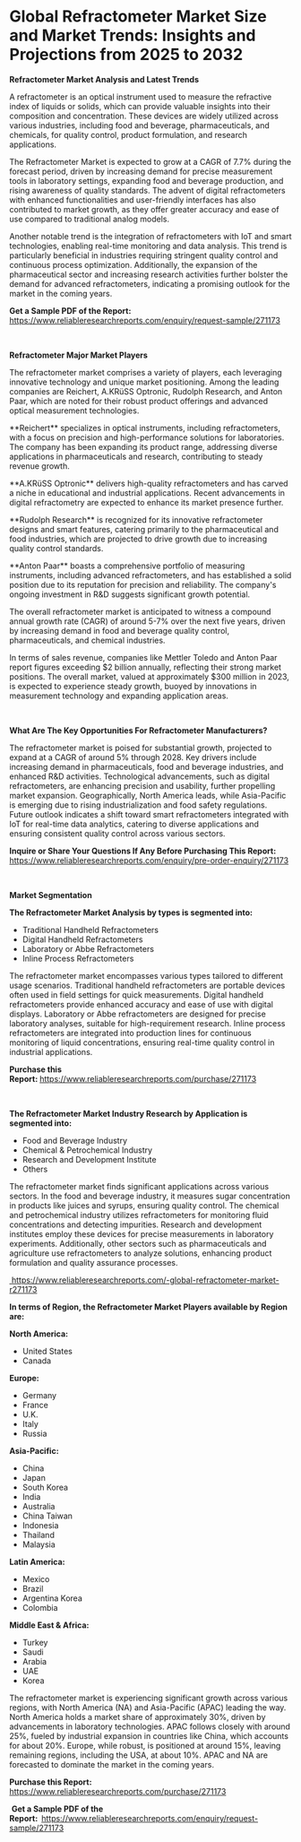 <p><h1>Global Refractometer Market Size and Market Trends: Insights and Projections from 2025 to 2032</h1></p><p><strong>Refractometer Market Analysis and Latest Trends</strong></p>
<p><p>A refractometer is an optical instrument used to measure the refractive index of liquids or solids, which can provide valuable insights into their composition and concentration. These devices are widely utilized across various industries, including food and beverage, pharmaceuticals, and chemicals, for quality control, product formulation, and research applications.</p><p>The Refractometer Market is expected to grow at a CAGR of 7.7% during the forecast period, driven by increasing demand for precise measurement tools in laboratory settings, expanding food and beverage production, and rising awareness of quality standards. The advent of digital refractometers with enhanced functionalities and user-friendly interfaces has also contributed to market growth, as they offer greater accuracy and ease of use compared to traditional analog models.</p><p>Another notable trend is the integration of refractometers with IoT and smart technologies, enabling real-time monitoring and data analysis. This trend is particularly beneficial in industries requiring stringent quality control and continuous process optimization. Additionally, the expansion of the pharmaceutical sector and increasing research activities further bolster the demand for advanced refractometers, indicating a promising outlook for the market in the coming years.</p></p>
<p><strong>Get a Sample PDF of the Report:&nbsp;</strong> <a href="https://www.reliableresearchreports.com/enquiry/request-sample/271173?utm_campaign=3180&utm_medium=2&utm_source=Github&utm_content=ia&utm_term=16042025&utm_id=refractometer">https://www.reliableresearchreports.com/enquiry/request-sample/271173</a></p>
<p>&nbsp;</p>
<p><strong>Refractometer Major Market Players</strong></p>
<p><p>The refractometer market comprises a variety of players, each leveraging innovative technology and unique market positioning. Among the leading companies are Reichert, A.KRüSS Optronic, Rudolph Research, and Anton Paar, which are noted for their robust product offerings and advanced optical measurement technologies.</p><p>**Reichert** specializes in optical instruments, including refractometers, with a focus on precision and high-performance solutions for laboratories. The company has been expanding its product range, addressing diverse applications in pharmaceuticals and research, contributing to steady revenue growth. </p><p>**A.KRüSS Optronic** delivers high-quality refractometers and has carved a niche in educational and industrial applications. Recent advancements in digital refractometry are expected to enhance its market presence further.</p><p>**Rudolph Research** is recognized for its innovative refractometer designs and smart features, catering primarily to the pharmaceutical and food industries, which are projected to drive growth due to increasing quality control standards.</p><p>**Anton Paar** boasts a comprehensive portfolio of measuring instruments, including advanced refractometers, and has established a solid position due to its reputation for precision and reliability. The company's ongoing investment in R&D suggests significant growth potential.</p><p>The overall refractometer market is anticipated to witness a compound annual growth rate (CAGR) of around 5-7% over the next five years, driven by increasing demand in food and beverage quality control, pharmaceuticals, and chemical industries.</p><p>In terms of sales revenue, companies like Mettler Toledo and Anton Paar report figures exceeding $2 billion annually, reflecting their strong market positions. The overall market, valued at approximately $300 million in 2023, is expected to experience steady growth, buoyed by innovations in measurement technology and expanding application areas.</p></p>
<p>&nbsp;</p>
<p><strong>What Are The Key Opportunities For Refractometer Manufacturers?</strong></p>
<p><p>The refractometer market is poised for substantial growth, projected to expand at a CAGR of around 5% through 2028. Key drivers include increasing demand in pharmaceuticals, food and beverage industries, and enhanced R&D activities. Technological advancements, such as digital refractometers, are enhancing precision and usability, further propelling market expansion. Geographically, North America leads, while Asia-Pacific is emerging due to rising industrialization and food safety regulations. Future outlook indicates a shift toward smart refractometers integrated with IoT for real-time data analytics, catering to diverse applications and ensuring consistent quality control across various sectors.</p></p>
<p><strong>Inquire or Share Your Questions If Any Before Purchasing This Report:</strong> <a href="https://www.reliableresearchreports.com/enquiry/pre-order-enquiry/271173?utm_campaign=3180&utm_medium=2&utm_source=Github&utm_content=ia&utm_term=16042025&utm_id=refractometer">https://www.reliableresearchreports.com/enquiry/pre-order-enquiry/271173</a></p>
<p>&nbsp;</p>
<p><strong>Market Segmentation</strong></p>
<p><strong>The Refractometer Market Analysis by types is segmented into:</strong></p>
<p><ul><li>Traditional Handheld Refractometers</li><li>Digital Handheld Refractometers</li><li>Laboratory or Abbe Refractometers</li><li>Inline Process Refractometers</li></ul></p>
<p><p>The refractometer market encompasses various types tailored to different usage scenarios. Traditional handheld refractometers are portable devices often used in field settings for quick measurements. Digital handheld refractometers provide enhanced accuracy and ease of use with digital displays. Laboratory or Abbe refractometers are designed for precise laboratory analyses, suitable for high-requirement research. Inline process refractometers are integrated into production lines for continuous monitoring of liquid concentrations, ensuring real-time quality control in industrial applications.</p></p>
<p><strong>Purchase this Report:&nbsp;</strong><a href="https://www.reliableresearchreports.com/purchase/271173?utm_campaign=3180&utm_medium=2&utm_source=Github&utm_content=ia&utm_term=16042025&utm_id=refractometer">https://www.reliableresearchreports.com/purchase/271173</a></p>
<p>&nbsp;</p>
<p><strong>The Refractometer Market Industry Research by Application is segmented into:</strong></p>
<p><ul><li>Food and Beverage Industry</li><li>Chemical & Petrochemical Industry</li><li>Research and Development Institute</li><li>Others</li></ul></p>
<p><p>The refractometer market finds significant applications across various sectors. In the food and beverage industry, it measures sugar concentration in products like juices and syrups, ensuring quality control. The chemical and petrochemical industry utilizes refractometers for monitoring fluid concentrations and detecting impurities. Research and development institutes employ these devices for precise measurements in laboratory experiments. Additionally, other sectors such as pharmaceuticals and agriculture use refractometers to analyze solutions, enhancing product formulation and quality assurance processes.</p></p>
<p><a href="https://www.reliableresearchreports.com/-global-refractometer-market-r271173?utm_campaign=3180&utm_medium=2&utm_source=Github&utm_content=ia&utm_term=16042025&utm_id=refractometer">&nbsp;https://www.reliableresearchreports.com/-global-refractometer-market-r271173</a></p>
<p><strong>In terms of Region, the Refractometer Market Players available by Region are:</strong></p>
<p>
    <p> <strong> North America: </strong>
        <ul>
            <li>United States</li>
            <li>Canada</li>
        </ul>
        </p> 
    <p> <strong> Europe: </strong>
        <ul>
            <li>Germany</li>
            <li>France</li>
            <li>U.K.</li>
            <li>Italy</li>
            <li>Russia</li>
        </ul>
        </p> 
    <p> <strong> Asia-Pacific: </strong>
        <ul>
            <li>China</li>
            <li>Japan</li>
            <li>South Korea</li>
            <li>India</li>
            <li>Australia</li>
            <li>China Taiwan</li>
            <li>Indonesia</li>
            <li>Thailand</li>
            <li>Malaysia</li>
        </ul>
        </p> 
    <p> <strong> Latin America: </strong>
        <ul>
            <li>Mexico</li>
            <li>Brazil</li>
            <li>Argentina Korea</li>
            <li>Colombia</li>
        </ul>
        </p> 
    <p> <strong> Middle East & Africa: </strong>
        <ul>
            <li>Turkey</li>
            <li>Saudi</li>
            <li>Arabia</li>
            <li>UAE</li>
            <li>Korea</li>
        </ul>
    </p>
    </p>
<p><p>The refractometer market is experiencing significant growth across various regions, with North America (NA) and Asia-Pacific (APAC) leading the way. North America holds a market share of approximately 30%, driven by advancements in laboratory technologies. APAC follows closely with around 25%, fueled by industrial expansion in countries like China, which accounts for about 20%. Europe, while robust, is positioned at around 15%, leaving remaining regions, including the USA, at about 10%. APAC and NA are forecasted to dominate the market in the coming years.</p></p>
<p><strong>Purchase this Report: </strong><a href="https://www.reliableresearchreports.com/purchase/271173?utm_campaign=3180&utm_medium=2&utm_source=Github&utm_content=ia&utm_term=16042025&utm_id=refractometer">https://www.reliableresearchreports.com/purchase/271173</a></p>
<p>&nbsp;<strong>Get a Sample PDF of the Report:&nbsp;&nbsp;</strong><a href="https://www.reliableresearchreports.com/enquiry/request-sample/271173?utm_campaign=3180&utm_medium=2&utm_source=Github&utm_content=ia&utm_term=16042025&utm_id=refractometer">https://www.reliableresearchreports.com/enquiry/request-sample/271173</a></p>
<p><strong></strong></p>
<p><p></p><p></p><p></p></p>